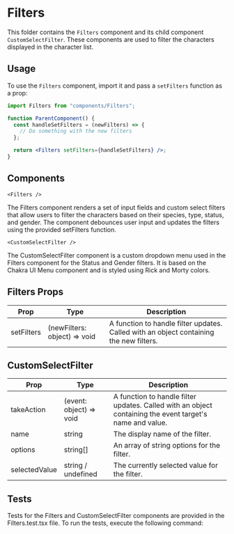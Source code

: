 # Filters

This folder contains the `Filters` component and its child component `CustomSelectFilter`. These components are used to filter the characters displayed in the character list.

## Usage

To use the `Filters` component, import it and pass a `setFilters` function as a prop:

```jsx
import Filters from "components/Filters";

function ParentComponent() {
  const handleSetFilters = (newFilters) => {
    // Do something with the new filters
  };

  return <Filters setFilters={handleSetFilters} />;
}
```

## Components

```<Filters />```

The Filters component renders a set of input fields and custom select filters that allow users to filter the characters based on their species, type, status, and gender. The component debounces user input and updates the filters using the provided setFilters function.

```<CustomSelectFilter />```

The CustomSelectFilter component is a custom dropdown menu used in the Filters component for the Status and Gender filters. It is based on the Chakra UI Menu component and is styled using Rick and Morty colors.

## Filters Props

| Prop       | Type                         | Description                                                                            |
| ---------- | ---------------------------- | -------------------------------------------------------------------------------------- |
| setFilters | (newFilters: object) => void | A function to handle filter updates. Called with an object containing the new filters. |

## CustomSelectFilter

| Prop          | Type                    | Description                                                                                              |
| ------------- | ----------------------- | -------------------------------------------------------------------------------------------------------- |
| takeAction    | (event: object) => void | A function to handle filter updates. Called with an object containing the event target's name and value. |
| name          | string                  | The display name of the filter.                                                                          |
| options       | string[]                | An array of string options for the filter.                                                               |
| selectedValue | string / undefined      | The currently selected value for the filter.                                                             |

## Tests

Tests for the Filters and CustomSelectFilter components are provided in the Filters.test.tsx file. To run the tests, execute the following command:
